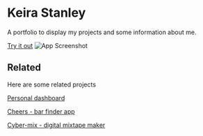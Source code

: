 # Keira Stanley

A portfolio to display my projects and some information about me.


[Try it out](https://keirastanley.vercel.app)
![App Screenshot](https://via.placeholder.com/468x300?text=App+Screenshot+Here)


## Related

Here are some related projects

[Personal dashboard](https://github.com/keirastanley/personal-dashboard)

[Cheers - bar finder app](https://github.com/SchoolOfCode/bc13_final-project_front-end-beast-code)

[Cyber-mix - digital mixtape maker](https://github.com/gregrutnam/playlistapp)
